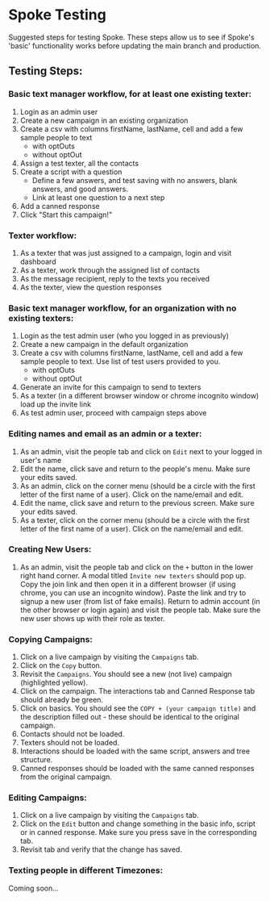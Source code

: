 # Spoke Testing
Suggested steps for testing Spoke. These steps allow us to see if Spoke's 'basic' functionality works before updating the main branch and production.

## Testing Steps:
### Basic text manager workflow, for at least one existing texter:
1. Login as an admin user
2. Create a new campaign in an existing organization
3. Create a csv with columns firstName, lastName, cell and add a few sample people to text
   * with optOuts
   * without optOut
4. Assign a test texter, all the contacts
5. Create a script with a question
   * Define a few answers, and test saving with no answers, blank answers, and good answers.
   * Link at least one question to a next step
6. Add a canned response
7. Click "Start this campaign!"

### Texter workflow:
1. As a texter that was just assigned to a campaign, login and visit dashboard
2. As a texter, work through the assigned list of contacts
3. As the message recipient, reply to the texts you received
4. As the texter, view the question responses

### Basic text manager workflow, for an organization with no existing texters:
1. Login as the test admin user (who you logged in as previously)
2. Create a new campaign in the default organization
3. Create a csv with columns firstName, lastName, cell and add a few sample people to text. Use list of test users provided to you.
   * with optOuts
   * without optOut
4. Generate an invite for this campaign to send to texters
5. As a texter (in a different browser window or chrome incognito window) load up the invite link
6. As test admin user, proceed with campaign steps above

### Editing names and email as an admin or a texter:
1. As an admin, visit the people tab and click on `Edit` next to your logged in user's name
2. Edit the name, click save and return to the people's menu. Make sure your edits saved.
3. As an admin, click on the corner menu (should be a circle with the first letter of the first name of a user). Click on the name/email and edit.
4. Edit the name, click save and return to the previous screen. Make sure your edits saved.
5. As a texter, click on the corner menu (should be a circle with the first letter of the first name of a user). Click on the name/email and edit.

### Creating New Users:
1. As an admin, visit the people tab and click on the `+` button in the lower right hand corner. A modal titled `Invite new texters` should pop up. Copy the join link and then open it in a different browser (if using chrome, you can use an incognito window). Paste the link and try to signup a new user (from list of fake emails). Return to admin account (in the other browser or login again) and visit the people tab. Make sure the new user shows up with their role as texter.

### Copying Campaigns:
1. Click on a live campaign by visiting the `Campaigns` tab.
2. Click on the `Copy` button.
3. Revisit the `Campaigns`. You should see a new (not live) campaign (highlighted yellow).
4. Click on the campaign. The interactions tab and Canned Response tab should already be green.
5. Click on basics. You should see the `COPY + (your campaign title)` and the description filled out - these should be identical to the original campaign.
6. Contacts should not be loaded.
7. Texters should not be loaded.
8. Interactions should be loaded with the same script, answers and tree structure.
9. Canned responses should be loaded with the same canned responses from the original campaign.

### Editing Campaigns:
1. Click on a live campaign by visiting the `Campaigns` tab.
2. Click on the `Edit` button and change something in the basic info, script or in canned response. Make sure you press save in the corresponding tab.
3. Revisit tab and verify that the change has saved.

### Texting people in different Timezones:
Coming soon...
